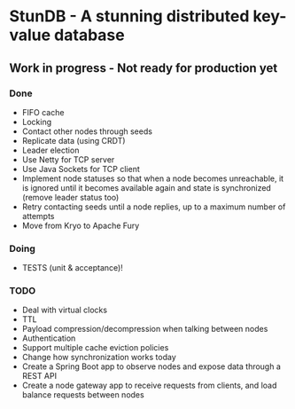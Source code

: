 # StunDB - A stunning distributed key-value database

## Work in progress - Not ready for production yet

### Done
- FIFO cache
- Locking
- Contact other nodes through seeds
- Replicate data (using CRDT)
- Leader election
- Use Netty for TCP server
- Use Java Sockets for TCP client
- Implement node statuses so that when a node becomes unreachable, it is ignored until it becomes available again and state is synchronized (remove leader status too)
- Retry contacting seeds until a node replies, up to a maximum number of attempts
- Move from Kryo to Apache Fury

### Doing
- TESTS (unit & acceptance)!

### TODO
- Deal with virtual clocks
- TTL
- Payload compression/decompression when talking between nodes
- Authentication
- Support multiple cache eviction policies
- Change how synchronization works today
- Create a Spring Boot app to observe nodes and expose data through a REST API
- Create a node gateway app to receive requests from clients, and load balance requests between nodes
